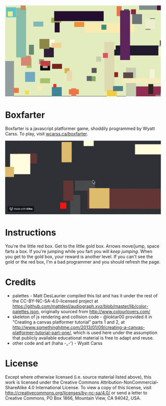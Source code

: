 ![v color](boxfarter.png)

Boxfarter
=========
Boxfarter is a javascript platformer game, shoddily programmed by Wyatt Carss.
To play, visit [wcarss.ca/boxfarter](http://wcarss.ca/boxfarter).

![not v fart](boxfarter.gif)

Instructions
============
You're the little red box. Get to the little gold box.
Arrows move/jump, space farts a box. If you're jumping while you fart you will *keep jumping*.
When you get to the gold box, your reward is another level.
If you can't see the gold or the red box, I'm a bad programmer and you should refresh the page.

Credits
=======
* palettes - Matt DesLaurier compiled this list and has it under the rest of the CC-BY-NC-SA-4.0-licensed project at https://github.com/mattdesl/audiograph.xyz/blob/master/lib/color-palettes.json, originally sourced from http://www.colourlovers.com/
* skeleton of js rendering and collision code - @loktar00 provided it in "Creating a canvas platformer tutorial" parts 1 and 2, at http://www.somethinghitme.com/2013/01/09/creating-a-canvas-platformer-tutorial-part-one/, which is used here under the assumption that publicly available educational material is free to adapt and reuse.
* other code and art (haha -_-') - Wyatt Carss

License
=======
Except where otherwise licensed (i.e. source material listed above), this work is licensed under the Creative Commons Attribution-NonCommercial-ShareAlike 4.0 International License. To view a copy of this license, visit http://creativecommons.org/licenses/by-nc-sa/4.0/ or send a letter to Creative Commons, PO Box 1866, Mountain View, CA 94042, USA.
